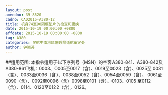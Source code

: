 ```yaml
---
layout: post
amendno: 39-8520
cadno: CAD2015-A380-12
title: 机身74至90隔框垫片的检查和更换
date: 2015-10-19 00:00:00 +0800
effdate: 2015-10-19 00:00:00 +0800
tag: A380
categories: 民航中南地区管理局适航审定处
author: 钟颖芬
---
```


##适用范围:
本指令适用于以下序列号（MSN）的空客A380-841、A380-842及
A380-861飞机：0003、0005至0017（含）、0019至0023（含）、0025至
0031（含）、0033至0036（含）、0038至0052（含）、0054至0059（含）、
0061至0090（含）、0092至0096（含）0098至0101（含）、0103、0105
至0112（含）、0114、0120至0122（含），0126。

